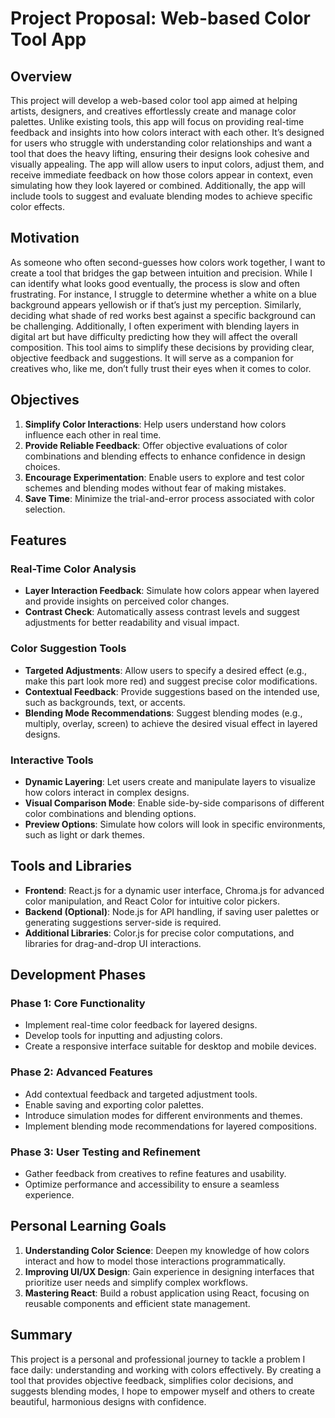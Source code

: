 # Project Proposal: Web-based Color Tool App

## Overview
This project will develop a web-based color tool app aimed at helping artists, designers, and creatives effortlessly create and manage color palettes. Unlike existing tools, this app will focus on providing real-time feedback and insights into how colors interact with each other. It’s designed for users who struggle with understanding color relationships and want a tool that does the heavy lifting, ensuring their designs look cohesive and visually appealing. The app will allow users to input colors, adjust them, and receive immediate feedback on how those colors appear in context, even simulating how they look layered or combined. Additionally, the app will include tools to suggest and evaluate blending modes to achieve specific color effects.

## Motivation
As someone who often second-guesses how colors work together, I want to create a tool that bridges the gap between intuition and precision. While I can identify what looks good eventually, the process is slow and often frustrating. For instance, I struggle to determine whether a white on a blue background appears yellowish or if that’s just my perception. Similarly, deciding what shade of red works best against a specific background can be challenging. Additionally, I often experiment with blending layers in digital art but have difficulty predicting how they will affect the overall composition. This tool aims to simplify these decisions by providing clear, objective feedback and suggestions. It will serve as a companion for creatives who, like me, don’t fully trust their eyes when it comes to color.

## Objectives
1. **Simplify Color Interactions**: Help users understand how colors influence each other in real time.
2. **Provide Reliable Feedback**: Offer objective evaluations of color combinations and blending effects to enhance confidence in design choices.
3. **Encourage Experimentation**: Enable users to explore and test color schemes and blending modes without fear of making mistakes.
4. **Save Time**: Minimize the trial-and-error process associated with color selection.

## Features

### Real-Time Color Analysis
- **Layer Interaction Feedback**: Simulate how colors appear when layered and provide insights on perceived color changes.
- **Contrast Check**: Automatically assess contrast levels and suggest adjustments for better readability and visual impact.

### Color Suggestion Tools
- **Targeted Adjustments**: Allow users to specify a desired effect (e.g., make this part look more red) and suggest precise color modifications.
- **Contextual Feedback**: Provide suggestions based on the intended use, such as backgrounds, text, or accents.
- **Blending Mode Recommendations**: Suggest blending modes (e.g., multiply, overlay, screen) to achieve the desired visual effect in layered designs.

### Interactive Tools
- **Dynamic Layering**: Let users create and manipulate layers to visualize how colors interact in complex designs.
- **Visual Comparison Mode**: Enable side-by-side comparisons of different color combinations and blending options.
- **Preview Options**: Simulate how colors will look in specific environments, such as light or dark themes.

## Tools and Libraries
- **Frontend**: React.js for a dynamic user interface, Chroma.js for advanced color manipulation, and React Color for intuitive color pickers.
- **Backend (Optional)**: Node.js for API handling, if saving user palettes or generating suggestions server-side is required.
- **Additional Libraries**: Color.js for precise color computations, and libraries for drag-and-drop UI interactions.

## Development Phases

### Phase 1: Core Functionality
- Implement real-time color feedback for layered designs.
- Develop tools for inputting and adjusting colors.
- Create a responsive interface suitable for desktop and mobile devices.

### Phase 2: Advanced Features
- Add contextual feedback and targeted adjustment tools.
- Enable saving and exporting color palettes.
- Introduce simulation modes for different environments and themes.
- Implement blending mode recommendations for layered compositions.

### Phase 3: User Testing and Refinement
- Gather feedback from creatives to refine features and usability.
- Optimize performance and accessibility to ensure a seamless experience.

## Personal Learning Goals
1. **Understanding Color Science**: Deepen my knowledge of how colors interact and how to model those interactions programmatically.
2. **Improving UI/UX Design**: Gain experience in designing interfaces that prioritize user needs and simplify complex workflows.
3. **Mastering React**: Build a robust application using React, focusing on reusable components and efficient state management.

## Summary
This project is a personal and professional journey to tackle a problem I face daily: understanding and working with colors effectively. By creating a tool that provides objective feedback, simplifies color decisions, and suggests blending modes, I hope to empower myself and others to create beautiful, harmonious designs with confidence.
